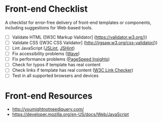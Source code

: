 # Front-end Checklist
A checklist for error-free delivery of front-end templates or components, including suggestions for Web-based tools.

- [ ] Validate HTML ([W3C Markup Validator] (https://validator.w3.org/))
- [ ] Validate CSS ([W3C CSS Validator] (http://jigsaw.w3.org/css-validator/))
- [ ] Lint JavaScript ([JSLint](http://www.jslint.com/), [JSHint](http://jshint.com/))
- [ ] Fix accessibility problems ([Wave](http://wave.webaim.org/))
- [ ] Fix performance problems ([PageSpeed Insights](https://developers.google.com/speed/pagespeed/insights/))
- [ ] Check for typos if template has real content
- [ ] Check links if template has real content ([W3C Link Checker](https://validator.w3.org/checklink))
- [ ] Test in all supported browsers and devices

# Front-end Resources
- http://youmightnotneedjquery.com/
- https://developer.mozilla.org/en-US/docs/Web/JavaScript






